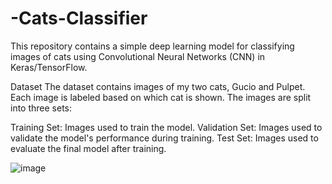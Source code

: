 # -Cats-Classifier


This repository contains a simple deep learning model for classifying images of cats using Convolutional Neural Networks (CNN) in Keras/TensorFlow.

Dataset
The dataset contains images of my two cats, Gucio and Pulpet. Each image is labeled based on which cat is shown. The images are split into three sets:

Training Set: Images used to train the model.
Validation Set: Images used to validate the model's performance during training.
Test Set: Images used to evaluate the final model after training.


![image](https://github.com/user-attachments/assets/2f066211-a0f2-4796-8c40-3ed8dad85fe5)

